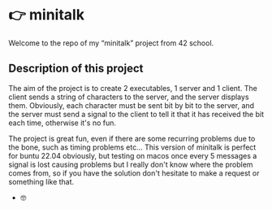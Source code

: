 # 👉 minitalk

Welcome to the repo of my “minitalk” project from 42 school.

## Description of this project

The aim of the project is to create 2 executables, 1 server and 1 client. The client sends a string of characters to the server, and the server displays them. Obviously, each character must be sent bit by bit to the server, and the server must send a signal to the client to tell it that it has received the bit each time, otherwise it's no fun. 

The project is great fun, even if there are some recurring problems due to the bone, such as timing problems etc... This version of minitalk is perfect for buntu 22.04 obviously, but testing on macos once every 5 messages a signal is lost causing problems but I really don't know where the problem comes from, so if you have the solution don't hesitate to make a request or something like that.


- 🤓
